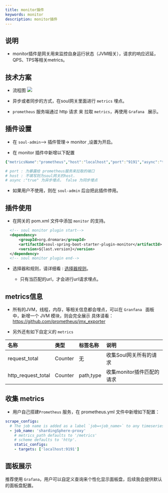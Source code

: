 ```yaml
---
title: monitor插件
keywords: monitor
description: monitor插件
---
```


## 说明

* monitor插件是网关用来监控自身运行状态（JVM相关），请求的响应迟延，QPS、TPS等相关metrics。

## 技术方案

* 流程图 
    ![](https://yu199195.github.io/images/soul/soul-metrics.png)

* 异步或者同步的方式，在soul网关里面进行 `metrics` 埋点。

* `prometheus` 服务端通过 http 请求 来 拉取  `metrics`，再使用 `Grafana ` 展示。

## 插件设置

* 在 `soul-admin`--> 插件管理-> monitor ,设置为开启。

* 在 monitor 插件中新增以下配置
```yaml
{"metricsName":"prometheus","host":"localhost","port":"9191","async":"true"}

# port : 为暴露给 prometheus服务来拉取的端口
# host : 不填写则为soul网关的host.
# async :"true" 为异步埋点， false 为同步埋点
```

* 如果用户不使用，则在 `soul-admin` 后台把此插件停用。

## 插件使用

* 在网关的 pom.xml 文件中添加 `monitor` 的支持。
```xml
  <!-- soul monitor plugin start-->
  <dependency>
      <groupId>org.dromara</groupId>
      <artifactId>soul-spring-boot-starter-plugin-monitor</artifactId>
      <version>${last.version}</version>
  </dependency>
  <!-- soul monitor plugin end-->
``` 
* 选择器和规则，请详细看 : [选择器规则](selector.md)。
   
   * 只有当匹配的url，才会进行url请求埋点。

## metrics信息

* 所有的JVM，线程，内存，等相关信息都会埋点，可以在 `Granfana ` 面板中，新增一个 JVM 模块，则会完全展示 具体请看：https://github.com/prometheus/jmx_exporter

* 另外还有如下自定义的 `metrics` 

 | 名称                      | 类型                  |标签名称       | 说明                  |
 |:------------------------ |:--------------------- |:-------------|:-------------------- |
 |request_total             |Counter                | 无           |收集Soul网关所有的请求 |
 |http_request_total        |Counter                 | path,type    |收集monitor插件匹配的请求| 
 
## 收集 metrics

 * 用户自己搭建`Prometheus` 服务，在 prometheus.yml 文件中新增如下配置：
 
 ```yaml
 scrape_configs:
   # The job name is added as a label `job=<job_name>` to any timeseries scraped from this config.
   - job_name: 'shardingSphere-proxy'
     # metrics_path defaults to '/metrics'
     # scheme defaults to 'http'.
     static_configs:
     - targets: ['localhost:9191']
 ```
 
 ## 面板展示
 
 推荐使用 `Grafana`，用户可以自定义查询来个性化显示面板盘，后续我会提供默认的面板盘配置。
